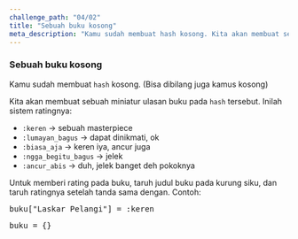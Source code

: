 ```yaml
---
challenge_path: "04/02"
title: "Sebuah buku kosong"
meta_description: "Kamu sudah membuat hash kosong. Kita akan membuat sebuah miniatur ulasan buku pada hash tersebut."
---
```


### Sebuah buku kosong

Kamu sudah membuat `hash` kosong. (Bisa dibilang juga kamus kosong)

Kita akan membuat sebuah miniatur ulasan buku pada `hash` tersebut. Inilah sistem ratingnya:

- `:keren` &rarr; sebuah masterpiece
- `:lumayan_bagus` &rarr; dapat dinikmati, ok
- `:biasa_aja` &rarr; keren iya, ancur juga
- `:ngga_begitu_bagus` &rarr; jelek
- `:ancur_abis` &rarr; duh, jelek banget deh pokoknya

Untuk memberi rating pada buku, taruh judul buku pada kurung siku, dan taruh ratingnya setelah tanda sama dengan. Contoh:

<pre>buku["Laskar Pelangi"] = :keren</pre>

<pre id="code-prefill">
buku = {}
</pre>
